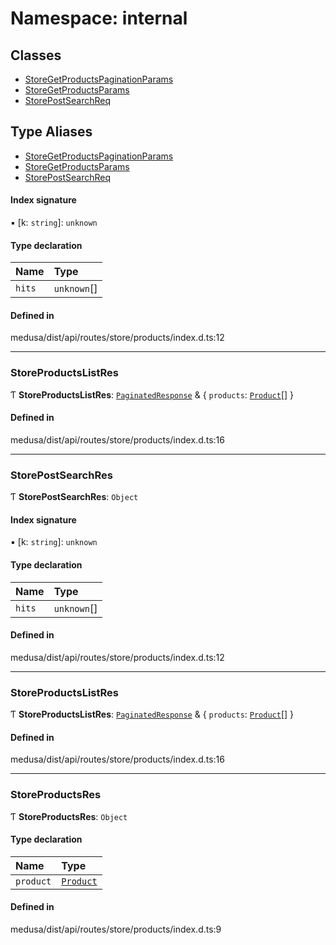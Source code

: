 # Namespace: internal

## Classes

- [StoreGetProductsPaginationParams](../classes/internal-42.StoreGetProductsPaginationParams.md)
- [StoreGetProductsParams](../classes/internal-42.StoreGetProductsParams.md)
- [StorePostSearchReq](../classes/internal-42.StorePostSearchReq.md)

## Type Aliases

- [StoreGetProductsPaginationParams](../classes/internal-42.StoreGetProductsPaginationParams.md)
- [StoreGetProductsParams](../classes/internal-42.StoreGetProductsParams.md)
- [StorePostSearchReq](../classes/internal-42.StorePostSearchReq.md)

#### Index signature

▪ [k: `string`]: `unknown`

#### Type declaration

| Name | Type |
| :------ | :------ |
| `hits` | `unknown`[] |

#### Defined in

medusa/dist/api/routes/store/products/index.d.ts:12

___

### StoreProductsListRes

Ƭ **StoreProductsListRes**: [`PaginatedResponse`](internal-2.md#paginatedresponse) & { `products`: [`Product`](../classes/internal.Product.md)[]  }

#### Defined in

medusa/dist/api/routes/store/products/index.d.ts:16

___

### StorePostSearchRes

Ƭ **StorePostSearchRes**: `Object`

#### Index signature

▪ [k: `string`]: `unknown`

#### Type declaration

| Name | Type |
| :------ | :------ |
| `hits` | `unknown`[] |

#### Defined in

medusa/dist/api/routes/store/products/index.d.ts:12

___

### StoreProductsListRes

Ƭ **StoreProductsListRes**: [`PaginatedResponse`](internal-2.md#paginatedresponse) & { `products`: [`Product`](../classes/internal.Product.md)[]  }

#### Defined in

medusa/dist/api/routes/store/products/index.d.ts:16

___

### StoreProductsRes

Ƭ **StoreProductsRes**: `Object`

#### Type declaration

| Name | Type |
| :------ | :------ |
| `product` | [`Product`](../classes/internal.Product.md) |

#### Defined in

medusa/dist/api/routes/store/products/index.d.ts:9
